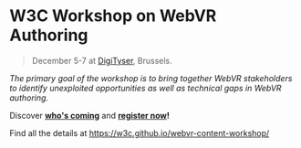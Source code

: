 # W3C Workshop on WebVR Authoring

> December 5-7 at [DigiTyser](http://www.digityser.org/), Brussels.

_The primary goal of the workshop is to bring together WebVR stakeholders to identify unexploited opportunities as well as technical gaps in WebVR authoring._

Discover **[who's coming](https://www.w3.org/2002/09/wbs/1/webvr-authoring/results#xbio)** and **[register now](https://www.w3.org/2002/09/wbs/1/webvr-authoring/)!**

Find all the details at https://w3c.github.io/webvr-content-workshop/